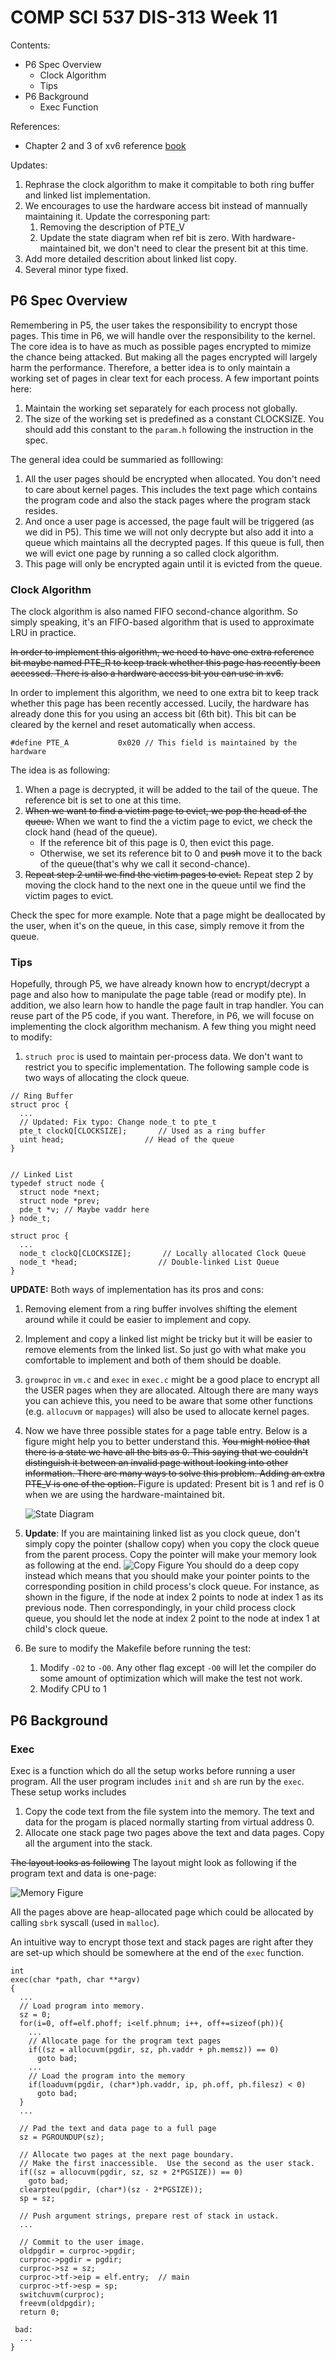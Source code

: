 # COMP SCI 537 DIS-313 Week 11
Contents:
- P6 Spec Overview
  - Clock Algorithm
  - Tips
- P6 Background
  - Exec Function

References:
- Chapter 2 and 3 of xv6 reference [book](https://pdos.csail.mit.edu/6.828/2014/xv6/book-rev8.pdf)

Updates:
1. Rephrase the clock algorithm to make it compitable to both ring buffer and linked list implementation.
2. We encourages to use the hardware access bit instead of mannually maintaining it. Update the corresponing part:
   1. Removing the description of PTE_V
   2. Update the state diagram when ref bit is zero. With hardware-maintained bit, we don't need to clear the present bit at this time.
3. Add more detailed descrition about linked list copy.
4. Several minor type fixed.

## P6 Spec Overview
Remembering in P5, the user takes the responsibility to encrypt those pages. This time in P6, we will handle over the responsibility to the kernel. The core idea is to have as much as possible pages encrypted to mimize the chance being attacked. But making all the pages encrypted will largely harm the performance. Therefore, a better idea is to only maintain a working set of pages in clear text for each process. A few important points here:
1. Maintain the working set separately for each process not globally.
2. The size of the working set is predefined as a constant CLOCKSIZE. You should add this constant to the `param.h` following the instruction in the spec.

The general idea could be summaried as folllowing:
1. All the user pages should be encrypted when allocated. You don't need to care about kernel pages. This includes the text page which contains the program code and also the stack pages where the program stack resides. 
2. And once a user page is accessed, the page fault will be triggered (as we did in P5). This time we will not only decrypte but also add it into a queue which maintains all the decrypted pages. If this queue is full, then we will evict one page by running a so called clock algorithm.
3. This page will only be encrypted again until it is evicted from the queue.

### Clock Algorithm 
The clock algorithm is also named FIFO second-chance algorithm. So simply speaking, it's an FIFO-based algorithm that is used to approximate LRU in practice. 

<del>In order to implement this algorithm, we need to have one extra reference bit maybe named PTE_R to keep track whether this page has recently been accessed. There is also a hardware access bit you can use in xv6. </del> 

In order to implement this algorithm, we need to one extra bit to keep track whether this page has been recently accessed. Lucily, the hardware has already done this for you using an access bit (6th bit). This bit can be cleared by the kernel and reset automatically when access.
~~~[c]
#define PTE_A           0x020 // This field is maintained by the hardware
~~~
The idea is as following:
1. When a page is decrypted, it will be added to the tail of the queue. The reference bit is set to one at this time.
2. <del>When we want to find a victim page to evict, we pop the head of the queue.</del>
   When we want to find the a victim page to evict, we check the clock hand (head of the queue).
     - If the reference bit of this page is 0, then evict this page.
     - Otherwise, we set its reference bit to 0 and <del>push</del> move it to the back of the queue(that's why we call it second-chance).
3. <del>Repeat step 2 until we find the victim pages to evict.</del> Repeat step 2 by moving the clock hand to the next one in the queue until we find the victim pages to evict.

Check the spec for more example. Note that a page might be deallocated by the user, when it's on the queue, in this case, simply remove it from the queue.

### Tips
Hopefully, through P5, we have already known how to encrypt/decrypt a page and also how to manipulate the page table (read or modify pte). In addition, we also learn how to handle the page fault in trap handler. You can reuse part of the P5 code, if you want. Therefore, in P6, we will focuse on implementing the clock algorithm mechanism. A few thing you might need to modify:
1. `struch proc` is used to maintain per-process data. We don't want to restrict you to specific implementation. The following sample code is two ways of allocating the clock queue.
  ```
  // Ring Buffer
  struct proc {
    ...
    // Updated: Fix typo: Change node_t to pte_t
    pte_t clockQ[CLOCKSIZE];       // Used as a ring buffer
    uint head;                  // Head of the queue
  }


  // Linked List 
  typedef struct node {
    struct node *next;
    struct node *prev;
    pde_t *v; // Maybe vaddr here
  } node_t;

  struct proc {
    ...
    node_t clockQ[CLOCKSIZE];       // Locally allocated Clock Queue 
    node_t *head;                  // Double-linked List Queue
  }

  ```
  **UPDATE:** Both ways of implementation has its pros and cons:
  1. Removing element from a ring buffer involves shifting the element around while it could be easier to implement and copy.
  2. Implement and copy a linked list might be tricky but it will be easier to remove elements from the linked list.
  So just go with what make you comfortable to implement and both of them should be doable.
2. `growproc` in `vm.c` and `exec` in `exec.c` might be a good place to encrypt all the USER pages when they are allocated. Altough there are many ways you can achieve this, you need to be aware that some other functions (e.g. `allocuvm` or  `mappages`) will also be used to allocate kernel pages.
3. Now we have three possible states for a page table entry. Below is a figure might help you to better understand this. <del>You might notice that there is a state we have all the bits as 0. This saying that we couldn't distinguish it between an invalid page without looking into other information. There are many ways to solve this problem. Adding an extra PTE_V is one of the option. </del> Figure is updated: Present bit is 1 and ref is 0 when we are using the hardware-maintained bit.
      
      ![State Diagram](state_diagram.jpeg)
4. **Update**: If you are maintaining linked list as you clock queue, don't simply copy the pointer (shallow copy) when you copy the clock queue from the parent process. Copy the pointer will make your memory look as following at the end.
      ![Copy Figure](copy.jpeg)
You should do a deep copy instead which means that you should make your pointer points to the corresponding position in child process's clock queue. For instance, as shown in the figure, if the node at index 2 points to node at index 1 as its previous node. Then correspondingly, in your child process clock queue, you should let the node at index 2 point to the node at index 1 at child's clock queue.
5. Be sure to modify the Makefile before running the test:
   1. Modify `-O2` to `-O0`. Any other flag except `-O0` will let the compiler do some amount of optimization which will make the test not work.
   2. Modify CPU to 1 
## P6 Background
### Exec
Exec is a function which do all the setup works before running a user program. All the user program includes `init` and `sh` are run by the `exec`. These setup works includes
1. Copy the code text from the file system into the memory. The text and data for the progam is placed normally starting from virtual address 0.
2. Allocate one stack page two pages above the text and data pages. Copy all the argument into the stack.

<del>The layout looks as following</del> The layout might look as following if the program text and data is one-page:

  ![Memory Figure](memory.jpeg)
  
All the pages above are heap-allocated page which could be allocated by calling `sbrk` syscall (used in `malloc`).

An intuitive way to encrypt those text and stack pages are right after they are set-up which should be somewhere at the end of the `exec` function.

~~~[c]
int
exec(char *path, char **argv)
{
  ...
  // Load program into memory.
  sz = 0;
  for(i=0, off=elf.phoff; i<elf.phnum; i++, off+=sizeof(ph)){
    ...
    // Allocate page for the program text pages
    if((sz = allocuvm(pgdir, sz, ph.vaddr + ph.memsz)) == 0)
      goto bad;
    ...
    // Load the program into the memory
    if(loaduvm(pgdir, (char*)ph.vaddr, ip, ph.off, ph.filesz) < 0)
      goto bad;
  }
  ...

  // Pad the text and data page to a full page
  sz = PGROUNDUP(sz);

  // Allocate two pages at the next page boundary.
  // Make the first inaccessible.  Use the second as the user stack.
  if((sz = allocuvm(pgdir, sz, sz + 2*PGSIZE)) == 0)
    goto bad;
  clearpteu(pgdir, (char*)(sz - 2*PGSIZE));
  sp = sz;

  // Push argument strings, prepare rest of stack in ustack.
  ...

  // Commit to the user image.
  oldpgdir = curproc->pgdir;
  curproc->pgdir = pgdir;
  curproc->sz = sz;
  curproc->tf->eip = elf.entry;  // main
  curproc->tf->esp = sp;
  switchuvm(curproc);
  freevm(oldpgdir);
  return 0;

 bad:
  ...
}
~~~